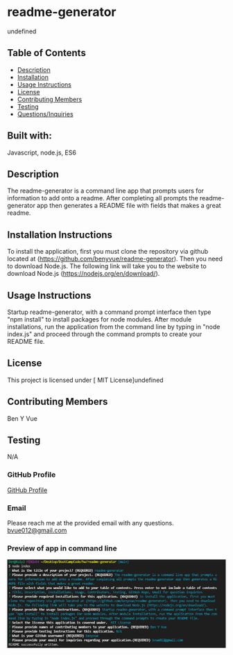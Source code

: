 # readme-generator
  undefined

  ## Table of Contents
  * [Description](#Description)
  * [Installation](#Installation-Instructions)
  * [Usage Instructions](#Usage-Instructions)
  * [License](#license)
  * [Contributing Members](#Contributing-Members)
  * [Testing](#Testing)    
  * [Questions/Inquiries](#Questions/Inquiries)

  ## Built with:
  Javascript, node.js, ES6

  ## Description
  The readme-generator is a command line app that prompts users for information to add onto a readme. After completing all prompts the readme-generator app then generates a README file with fields that makes a great readme.

  ## Installation Instructions 
  To install the application, first you must clone the repository via github located at (https://github.com/benyvue/readme-generator). Then you need to download Node.js. The following link will take you to the website to download Node.js (https://nodejs.org/en/download/).

  ## Usage Instructions
  Startup readme-generator, with a command prompt interface then type "npm install" to install packages for node modules. After module installations, run the application from the command line by typing in "node index.js" and proceed through the command prompts to create your README file.

  ## License
    
  This project is licensed under [ MIT License]undefined

  ## Contributing Members
  Ben Y Vue

  ## Testing 
   N/A

  ### GitHub Profile
  [GitHub Profile](http://github.com/benyvue)

  ### Email
  Please reach me at the provided email with any questions. bvue012@gmail.com

  ### Preview of app in command line
  ![READMEGENERATOR](./images/readme-generator.PNG)
  